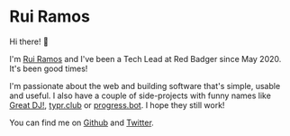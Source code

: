 # Rui Ramos

Hi there! 👋

I'm [Rui Ramos](https://ruiramos.com) and I've been a Tech Lead at Red Badger since May 2020. It's been good times!

I'm passionate about the web and building software that's simple, usable and useful. I also have a couple of side-projects with funny names like [Great DJ!](https://great.dj), [typr.club](https://typr.club) or [progress.bot](https://progress.bot). I hope they still work!

You can find me on [Github](https://github.com/ruiramos) and [Twitter](https://twitter.com/ruimramos).
